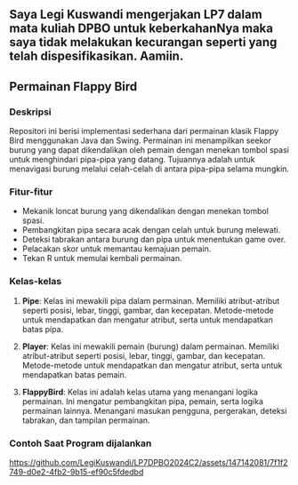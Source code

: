 ## Saya Legi Kuswandi mengerjakan LP7 dalam mata kuliah DPBO untuk keberkahanNya maka saya tidak melakukan kecurangan seperti yang telah dispesifikasikan. Aamiin.


## Permainan Flappy Bird

### Deskripsi
Repositori ini berisi implementasi sederhana dari permainan klasik Flappy Bird menggunakan Java dan Swing. Permainan ini menampilkan seekor burung yang dapat dikendalikan oleh pemain dengan menekan tombol spasi untuk menghindari pipa-pipa yang datang. Tujuannya adalah untuk menavigasi burung melalui celah-celah di antara pipa-pipa selama mungkin.

### Fitur-fitur
- Mekanik loncat burung yang dikendalikan dengan menekan tombol spasi.
- Pembangkitan pipa secara acak dengan celah untuk burung melewati.
- Deteksi tabrakan antara burung dan pipa untuk menentukan game over.
- Pelacakan skor untuk memantau kemajuan pemain.
- Tekan R untuk memulai kembali permainan.

### Kelas-kelas
1. **Pipe**: Kelas ini mewakili pipa dalam permainan. Memiliki atribut-atribut seperti posisi, lebar, tinggi, gambar, dan kecepatan. Metode-metode untuk mendapatkan dan mengatur atribut, serta untuk mendapatkan batas pipa.
   
2. **Player**: Kelas ini mewakili pemain (burung) dalam permainan. Memiliki atribut-atribut seperti posisi, lebar, tinggi, gambar, dan kecepatan. Metode-metode untuk mendapatkan dan mengatur atribut, serta untuk mendapatkan batas pemain.

3. **FlappyBird**: Kelas ini adalah kelas utama yang menangani logika permainan. Ini mengatur pembangkitan pipa, pemain, serta logika permainan lainnya. Menangani masukan pengguna, pergerakan, deteksi tabrakan, dan tampilan permainan.

### Contoh Saat Program dijalankan
https://github.com/LegiKuswandi/LP7DPBO2024C2/assets/147142081/7f1f2749-d0e2-4fb2-9b15-ef90c5fdedbd



